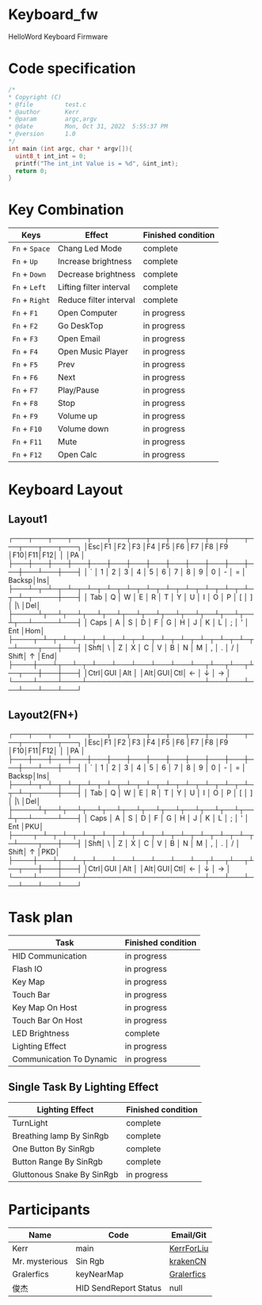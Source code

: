 # Keyboard_fw
HelloWord Keyboard Firmware
# Code specification
```C
/*
* Copyright (C)
* @file         test.c
* @author       Kerr
* @param        argc,argv
* @date         Mon, Oct 31, 2022  5:55:37 PM
* @version      1.0
*/
int main (int argc, char * argv[]){
  uint8_t int_int = 0;
  printf("The int_int Value is = %d", &int_int);
  return 0;
}
```

# Key Combination
|Keys|Effect|Finished condition|
|---|---|---|
|`Fn` + `Space`|Chang Led Mode|complete|
|`Fn` + `Up`|Increase brightness|complete|
|`Fn` + `Down`|Decrease brightness|complete|
|`Fn` + `Left`|Lifting filter interval|complete|
|`Fn` + `Right`|Reduce filter interval|complete|
|`Fn` + `F1`|Open Computer|in progress|
|`Fn` + `F2`|Go DeskTop|in progress|
|`Fn` + `F3`|Open Email|in progress|
|`Fn` + `F4`|Open Music Player|in progress|
|`Fn` + `F5`|Prev|in progress|
|`Fn` + `F6`|Next|in progress|
|`Fn` + `F7`|Play/Pause|in progress|
|`Fn` + `F8`|Stop|in progress|
|`Fn` + `F9`|Volume up|in progress|
|`Fn` + `F10`|Volume down|in progress|
|`Fn` + `F11`|Mute|in progress|
|`Fn` + `F12`|Open Calc|in progress|

# Keyboard Layout

## Layout1

┌───┬───┬───┬───┬───┬───┬───┬───┬───┬───┬───┬───┬───┬───┬───┬───┐
│Esc│F1 │F2 │F3 │F4 │F5 │F6 │F7 │F8 │F9 │F10│F11│F12│   │   │PA │
├───┼───┼───┼───┼───┼───┼───┼───┼───┼───┼───┼───┼───┼───┴───┼───┤
│ ` │ 1 │ 2 │ 3 │ 4 │ 5 │ 6 │ 7 │ 8 │ 9 │ 0 │ - │ = │ Backsp│Ins│
├───┴─┬─┴─┬─┴─┬─┴─┬─┴─┬─┴─┬─┴─┬─┴─┬─┴─┬─┴─┬─┴─┬─┴─┬─┴─┬─────┼───┤
│ Tab │ Q │ W │ E │ R │ T │ Y │ U │ I │ O │ P │ [ │ ] │  |\ │Del│
├─────┴┬──┴┬──┴┬──┴┬──┴┬──┴┬──┴┬──┴┬──┴┬──┴┬──┴┬──┴┬──┴─────┴───┤
│ Caps │ A │ S │ D │ F │ G │ H │ J │ K │ L │ ; │ ' │   Ent  │Hom│
├────┬─┴─┬─┴─┬─┴─┬─┴─┬─┴─┬─┴─┬─┴─┬─┴─┬─┴─┬─┴─┬─┴─┬─┴────┬───┼───┤
│Shft│ \ │ Z │ X │ C │ V │ B │ N │ M │ , │ . │ / │ Shift│ ↑ │End│
├────┼───┴┬──┴─┬─┴───┴───┴───┴───┴───┴──┬┴──┬┴──┬┴──┬───┼───┼───┤
│Ctrl│GUI │Alt │                        │Alt│GUI│Ctl│ ← │ ↓ │ → │
└────┴────┴────┴────────────────────────┴───┴───┴───┴───┴───┴───┘

## Layout2(FN+)

┌───┬───┬───┬───┬───┬───┬───┬───┬───┬───┬───┬───┬───┬───┬───┬───┐
│Esc│F1 │F2 │F3 │F4 │F5 │F6 │F7 │F8 │F9 │F10│F11│F12│   │   │PA │
├───┼───┼───┼───┼───┼───┼───┼───┼───┼───┼───┼───┼───┼───┴───┼───┤
│ ` │ 1 │ 2 │ 3 │ 4 │ 5 │ 6 │ 7 │ 8 │ 9 │ 0 │ - │ = │ Backsp│Ins│
├───┴─┬─┴─┬─┴─┬─┴─┬─┴─┬─┴─┬─┴─┬─┴─┬─┴─┬─┴─┬─┴─┬─┴─┬─┴─┬─────┼───┤
│ Tab │ Q │ W │ E │ R │ T │ Y │ U │ I │ O │ P │ [ │ ] │  |\ │Del│
├─────┴┬──┴┬──┴┬──┴┬──┴┬──┴┬──┴┬──┴┬──┴┬──┴┬──┴┬──┴┬──┴─────┴───┤
│ Caps │ A │ S │ D │ F │ G │ H │ J │ K │ L │ ; │ ' │   Ent  │PKU│
├────┬─┴─┬─┴─┬─┴─┬─┴─┬─┴─┬─┴─┬─┴─┬─┴─┬─┴─┬─┴─┬─┴─┬─┴────┬───┼───┤
│Shft│ \ │ Z │ X │ C │ V │ B │ N │ M │ , │ . │ / │ Shift│ ↑ │PKD│
├────┼───┴┬──┴─┬─┴───┴───┴───┴───┴───┴──┬┴──┬┴──┬┴──┬───┼───┼───┤
│Ctrl│GUI │Alt │                        │Alt│GUI│Ctl│ ← │ ↓ │ → │
└────┴────┴────┴────────────────────────┴───┴───┴───┴───┴───┴───┘

# Task plan
|Task|Finished condition|
|---|---|
|HID Communication|in progress|
|Flash IO|in progress|
|Key Map|in progress|
|Touch Bar|in progress|
|Key Map On Host|in progress|
|Touch Bar On Host|in progress|
|LED Brightness|complete|
|Lighting Effect|in progress|
|Communication To Dynamic|in progress|

## Single Task By Lighting Effect
|Lighting Effect|Finished condition|
|---|---|
|TurnLight|complete|
|Breathing lamp By SinRgb|complete|
|One Button By SinRgb|complete|
|Button Range By SinRgb|complete|
|Gluttonous Snake By SinRgb|in progress|

# Participants
|Name|Code|Email/Git|
|---|---|---|
|Kerr|main|[KerrForLiu](KerrForLiu@gmail.com)|
|Mr. mysterious|Sin Rgb|[krakenCN](https://github.com/krakenCN)|
|Gralerfics|keyNearMap|[Gralerfics](https://github.com/Gralerfics)|
|俊杰|HID SendReport Status|null|
